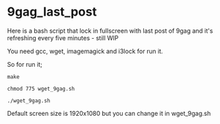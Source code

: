 # 9gag_last_post

Here is a bash script that lock in fullscreen with last post of 9gag and it's refreshing every five minutes - still WIP

You need gcc, wget, imagemagick and i3lock for run it.

So for run it;

  `make`
  
  `chmod 775 wget_9gag.sh`
  
  `./wget_9gag.sh`


Default screen size is 1920x1080 but you can change it in wget_9gag.sh
